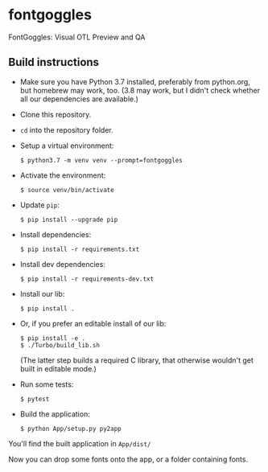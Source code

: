 # fontgoggles
FontGoggles: Visual OTL Preview and QA

## Build instructions

- Make sure you have Python 3.7 installed, preferably from python.org, but homebrew may work, too. (3.8 may work, but I didn't check whether all our dependencies are available.)

- Clone this repository.

- `cd` into the repository folder.

- Setup a virtual environment:

	`$ python3.7 -m venv venv --prompt=fontgoggles`

- Activate the environment:

	`$ source venv/bin/activate`

- Update `pip`:

	`$ pip install --upgrade pip`

- Install dependencies:

	`$ pip install -r requirements.txt`

- Install dev dependencies:

	`$ pip install -r requirements-dev.txt`

- Install our lib:

	`$ pip install .`

- Or, if you prefer an editable install of our lib:

	```
	$ pip install -e .
	$ ./Turbo/build_lib.sh
	```

    (The latter step builds a required C library, that otherwise wouldn't get built in editable mode.)

- Run some tests:

	`$ pytest`

- Build the application:

	`$ python App/setup.py py2app`

You'll find the built application in `App/dist/`

Now you can drop some fonts onto the app, or a folder containing fonts.
